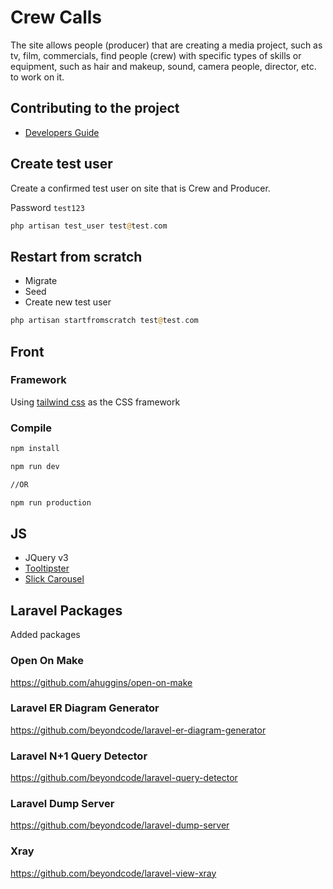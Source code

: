 # Crew Calls

The site allows people (producer) that are creating a media project, such as tv, film, commercials, find people (crew) with specific types of skills or equipment, such as hair and makeup, sound, camera people, director, etc. to work on it.

## Contributing to the project
* [Developers Guide](https://github.com/cca-bheath/crewcalls/wiki/Developers-Guide)

## Create test user

Create a confirmed test user on site that is Crew and Producer.

Password `test123`

```php
php artisan test_user test@test.com
```

## Restart from scratch

* Migrate
* Seed
* Create new test user

```php
php artisan startfromscratch test@test.com
```

## Front

### Framework

Using [tailwind css](https://tailwindcss.com/docs/installation/) as the CSS
framework

### Compile

```bash
npm install
```

```bash
npm run dev

//OR

npm run production
```

## JS

- JQuery v3
- [Tooltipster](http://iamceege.github.io/tooltipster/#demos)
- [Slick Carousel](http://kenwheeler.github.io/slick/)

## Laravel Packages

Added packages

### Open On Make

https://github.com/ahuggins/open-on-make

### Laravel ER Diagram Generator

https://github.com/beyondcode/laravel-er-diagram-generator

### Laravel N+1 Query Detector

https://github.com/beyondcode/laravel-query-detector

### Laravel Dump Server

https://github.com/beyondcode/laravel-dump-server

### Xray

https://github.com/beyondcode/laravel-view-xray